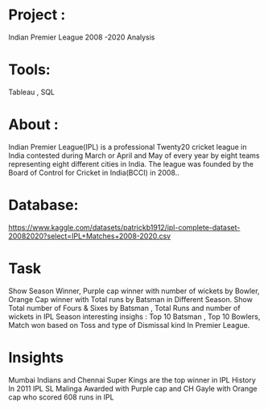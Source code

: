 # Project :
 Indian Premier League 2008 -2020 Analysis
# Tools:
Tableau , SQL
# About :
Indian Premier League(IPL) is a professional Twenty20 cricket league in India contested during March or April and May of every year by eight teams representing eight different cities in India. The league was founded by the Board of Control for Cricket in India(BCCI) in 2008..

# Database:
https://www.kaggle.com/datasets/patrickb1912/ipl-complete-dataset-20082020?select=IPL+Matches+2008-2020.csv
# Task
Show Season Winner, Purple cap winner with number of wickets by Bowler, Orange Cap winner with Total runs by Batsman in Different Season.
Show Total number of Fours & Sixes by Batsman , Total Runs and number of wickets in IPL Season
interesting insighs : Top 10 Batsman , Top 10 Bowlers, Match won based on Toss and type of Dismissal kind In Premier League.
# Insights
Mumbai Indians and Chennai Super Kings are the top winner in IPL History
In 2011 IPL SL Malinga Awarded with Purple cap and CH Gayle with Orange cap who scored 608 runs in IPL
